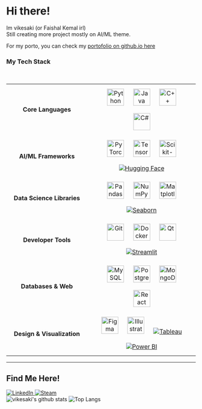 <h1 align="left">Hi there!</h1>

<p align="left">
  Im vikesaki (or Faishal Kemal irl) <br> Still creating more project mostly on AI/ML theme. <Br>
</p>

For my porto, you can check my [portofolio on github.io here](https://vikesaki.github.io)


<h3 align="left">My Tech Stack</h3>
<br>
<table align="center">
  <tr>
    <td align="center" width="200">
      <strong>Core Languages</strong>
    </td>
    <td align="center">
        <a href="https://www.python.org" target="_blank"><img style="margin: 10px" src="https://cdn.jsdelivr.net/gh/devicons/devicon@latest/icons/python/python-original.svg" alt="Python" height="45" /></a>
        <a href="https://www.java.com" target="_blank"><img style="margin: 10px" src="https://cdn.jsdelivr.net/gh/devicons/devicon@latest/icons/java/java-original.svg" alt="Java" height="45" /></a>
        <a href="https://docs.microsoft.com/en-us/cpp/" target="_blank"><img style="margin: 10px" src="https://cdn.jsdelivr.net/gh/devicons/devicon@latest/icons/cplusplus/cplusplus-original.svg" alt="C++" height="45" /></a>
        <a href="https://docs.microsoft.com/en-us/dotnet/csharp/" target="_blank"><img style="margin: 10px" src="https://cdn.jsdelivr.net/gh/devicons/devicon@latest/icons/csharp/csharp-original.svg" alt="C#" height="45" /></a>
    </td>
  </tr>
  <tr>
    <td align="center" width="200">
      <strong>AI/ML Frameworks</strong>
    </td>
    <td align="center">
      <a href="https://pytorch.org/" target="_blank"><img style="margin: 10px" src="https://cdn.jsdelivr.net/gh/devicons/devicon@latest/icons/pytorch/pytorch-original.svg" alt="PyTorch" height="45" /></a>
      <a href="https://www.tensorflow.org/" target="_blank"><img style="margin: 10px" src="https://cdn.jsdelivr.net/gh/devicons/devicon@latest/icons/tensorflow/tensorflow-original.svg" alt="TensorFlow" height="45" /></a>
      <a href="https://scikit-learn.org/" target="_blank"><img style="margin: 10px" src="https://cdn.jsdelivr.net/gh/devicons/devicon@latest/icons/scikitlearn/scikitlearn-original.svg" alt="Scikit-Learn" height="45" /></a>
      <a href="https://huggingface.co/" target="_blank"><img style="margin: 10px" src="https://img.shields.io/badge/Hugging%20Face-%23FFD21E.svg?style=for-the-badge&logo=huggingface&logoColor=black" alt="Hugging Face" /></a>
    </td>
  </tr>
  <tr>
    <td align="center" width="200">
      <strong>Data Science Libraries</strong>
    </td>
    <td align="center">
      <a href="https://pandas.pydata.org/" target="_blank"><img style="margin: 10px" src="https://cdn.jsdelivr.net/gh/devicons/devicon@latest/icons/pandas/pandas-original.svg" alt="Pandas" height="45" /></a>
      <a href="https://numpy.org/" target="_blank"><img style="margin: 10px" src="https://cdn.jsdelivr.net/gh/devicons/devicon@latest/icons/numpy/numpy-original.svg" alt="NumPy" height="45" /></a>
      <a href="https://matplotlib.org/" target="_blank"><img style="margin: 10px" src="https://cdn.jsdelivr.net/gh/devicons/devicon@latest/icons/matplotlib/matplotlib-original.svg" alt="Matplotlib" height="45" /></a>
      <a href="https://seaborn.pydata.org/" target="_blank"><img style="margin: 10px" src="https://img.shields.io/badge/Seaborn-%233776AB.svg?style=for-the-badge&logo=seaborn&logoColor=white" alt="Seaborn" /></a>
    </td>
  </tr>
   <tr>
    <td align="center" width="200">
      <strong>Developer Tools</strong>
    </td>
    <td align="center">
      <a href="https://git-scm.com/" target="_blank"><img style="margin: 10px" src="https://cdn.jsdelivr.net/gh/devicons/devicon@latest/icons/git/git-original.svg" alt="Git" height="45" /></a>
      <a href="https://www.docker.com/" target="_blank"><img style="margin: 10px" src="https://cdn.jsdelivr.net/gh/devicons/devicon@latest/icons/docker/docker-original.svg" alt="Docker" height="45" /></a>
      <a href="https://www.qt.io/" target="_blank"><img style="margin: 10px" src="https://cdn.jsdelivr.net/gh/devicons/devicon@latest/icons/qt/qt-original.svg" alt="Qt" height="45" /></a>
      <a href="https://streamlit.io/" target="_blank"><img style="margin: 10px" src="https://img.shields.io/badge/Streamlit-%23FF4B4B.svg?style=for-the-badge&logo=Streamlit&logoColor=white" alt="Streamlit" /></a>
    </td>
  </tr>
  <tr>
    <td align="center" width="200">
      <strong>Databases & Web</strong>
    </td>
    <td align="center">
      <a href="https://www.mysql.com/" target="_blank"><img style="margin: 10px" src="https://cdn.jsdelivr.net/gh/devicons/devicon@latest/icons/mysql/mysql-original.svg" alt="MySQL" height="45" /></a>
      <a href="https://www.postgresql.org/" target="_blank"><img style="margin: 10px" src="https://cdn.jsdelivr.net/gh/devicons/devicon@latest/icons/postgresql/postgresql-original.svg" alt="PostgreSQL" height="45" /></a>
      <a href="https://www.mongodb.com/" target="_blank"><img style="margin: 10px" src="https://cdn.jsdelivr.net/gh/devicons/devicon@latest/icons/mongodb/mongodb-original.svg" alt="MongoDB" height="45" /></a>
      <a href="https://reactjs.org/" target="_blank"><img style="margin: 10px" src="https://cdn.jsdelivr.net/gh/devicons/devicon@latest/icons/react/react-original.svg" alt="React" height="45" /></a>
    </td>
  </tr>
    <tr>
    <td align="center" width="200">
      <strong>Design &amp; Visualization</strong>
    </td>
    <td align="center">
      <a href="https://www.figma.com/" target="_blank"><img style="margin: 10px" src="https://cdn.jsdelivr.net/gh/devicons/devicon@latest/icons/figma/figma-original.svg" alt="Figma" height="45" /></a>
      <a href="https://www.adobe.com/products/illustrator.html" target="_blank"><img style="margin: 10px" src="https://cdn.jsdelivr.net/gh/devicons/devicon@latest/icons/illustrator/illustrator-plain.svg" alt="Illustrator" height="45" /></a>
      <a href="https://www.tableau.com/" target="_blank"><img style="margin: 10px" src="https://img.shields.io/badge/Tableau-%23E97627.svg?style=for-the-badge&logo=Tableau&logoColor=white" alt="Tableau"/></a>
      <a href="https://powerbi.microsoft.com/" target="_blank"><img style="margin: 10px" src="https://img.shields.io/badge/Power%20BI-%23F2C811.svg?style=for-the-badge&logo=Power%20BI&logoColor=black" alt="Power BI"/></a>
    </td>
  </tr>
</table>

---

## Find Me Here!

<p align="left">
  <a href="https://www.linkedin.com/in/faishal-kemal/" target="_blank">
    <img src="https://img.shields.io/badge/LinkedIn-0077B5?style=for-the-badge&logo=linkedin&logoColor=white" alt="LinkedIn"/>
  </a>
  <a href="https://steamcommunity.com/id/vikesaki/" target="_blank">
    <img src="https://img.shields.io/badge/Steam-000000?style=for-the-badge&logo=steam&logoColor=white" alt="Steam"/>
  </a>
  <br/>
  <img src="https://github-readme-stats.vercel.app/api?username=vikesaki&show_icons=true&hide_border=true&theme=dark" alt="vikesaki's github stats" />
  <img src="https://github-readme-stats.vercel.app/api/top-langs/?username=vikesaki&layout=compact&theme=dark&hide_border=true" alt="Top Langs" />
</p>